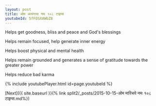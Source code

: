 ```yaml
---
layout: post
title: ओम अव्यंगाया नमः १०८ टाइम्स
youtubeId: 5fFOSXAWbZ8
---
```

 
 
Helps get goodness, bliss and peace and God's blessings
 
Helps remain focused, help generate inner energy 
 
Helps boost physical and mental health 
 
Helps remain grounded and generates a sense of gratitude towards the greater power 
 
Helps reduce bad karma
 
 
 
 


{% include youtubePlayer.html id=page.youtubeId %}
 
[Next]({{ site.baseurl }}{% link  split2/_posts/2015-10-15-ओम मारिचये नमः १०८ टाइम्स.md%})
 
